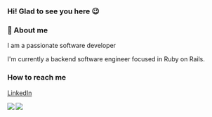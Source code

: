 <div align="left">
  
<h3>Hi! Glad to see you here 😉</h3>

<h3>🔎 About me</h3>
I am a passionate software developer

I'm currently a backend software engineer focused in Ruby on Rails.

<h3>How to reach me</h3>

[LinkedIn](https://www.linkedin.com/in/leandro-rezende-coutinho-799311140/)

</div>
<img src="https://github-readme-stats.vercel.app/api?username=leandrorezendecoutinho&show_icons=true&theme=algolia&count_private=true&show_icons=true" align="left"/>
<img src="https://github-readme-stats.vercel.app/api/top-langs?username=leandrorezendecoutinho&show_icons=true&count_private=true&show_icons=true&langs_count=8&theme=algolia"/>

